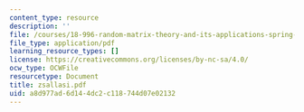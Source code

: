```yaml
---
content_type: resource
description: ''
file: /courses/18-996-random-matrix-theory-and-its-applications-spring-2004/a8d977ad6d144dc2c118744d07e02132_zsallasi.pdf
file_type: application/pdf
learning_resource_types: []
license: https://creativecommons.org/licenses/by-nc-sa/4.0/
ocw_type: OCWFile
resourcetype: Document
title: zsallasi.pdf
uid: a8d977ad-6d14-4dc2-c118-744d07e02132
---
```

